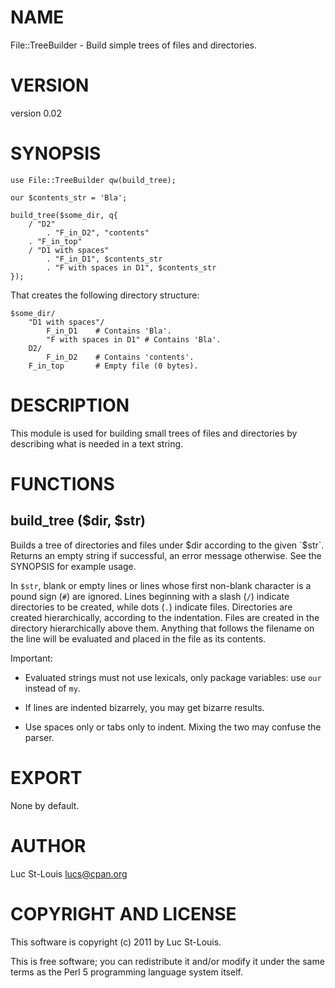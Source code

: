 # NAME

File::TreeBuilder - Build simple trees of files and directories.

# VERSION

version 0.02

# SYNOPSIS

    use File::TreeBuilder qw(build_tree);

    our $contents_str = 'Bla';

    build_tree($some_dir, q{
        / "D2"
            . "F_in_D2", "contents"
        . "F_in_top"
        / "D1 with spaces"
            . "F_in_D1", $contents_str
            . "F with spaces in D1", $contents_str
    });

That creates the following directory structure:

    $some_dir/
        "D1 with spaces"/
            F_in_D1    # Contains 'Bla'.
            "F with spaces in D1" # Contains 'Bla'.
        D2/
            F_in_D2    # Contains 'contents'.
        F_in_top       # Empty file (0 bytes).

# DESCRIPTION

This module is used for building small trees of files and directories
by describing what is needed in a text string.

# FUNCTIONS

## build_tree ($dir, $str)

Builds a tree of directories and files under $dir according to the
given `$str`. Returns an empty string if successful, an error message
otherwise. See the SYNOPSIS for example usage.

In `$str`, blank or empty lines or lines whose first non-blank
character is a pound sign (`#`) are ignored.  Lines beginning with a
slash (`/`) indicate directories to be created, while dots
(`.`) indicate files. Directories are created hierarchically,
according to the indentation. Files are created in the directory
hierarchically above them. Anything that follows the filename on the
line will be evaluated and placed in the file as its contents.

Important:

- Evaluated strings must not use lexicals, only package variables:
    use `our` instead of `my`.

- If lines are indented bizarrely, you may get bizarre results.

- Use spaces only or tabs only to indent. Mixing the two may confuse
    the parser.

# EXPORT

None by default.

# AUTHOR

Luc St-Louis <lucs@cpan.org>

# COPYRIGHT AND LICENSE

This software is copyright (c) 2011 by Luc St-Louis.

This is free software; you can redistribute it and/or modify it under
the same terms as the Perl 5 programming language system itself.